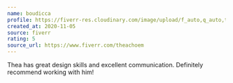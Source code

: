 ```yaml
---
name: boudicca
profile: https://fiverr-res.cloudinary.com/image/upload/f_auto,q_auto,t_profile_small/v1/attachments/profile/photo/9619057b5e90d5c808007c626fc5bea9-1600683469660/4687a858-22f5-490d-abb8-392d3d64b39c.jpg
created_at: 2020-11-05
source: fiverr
rating: 5
source_url: https://www.fiverr.com/theachoem
---
```

Thea has great design skills and excellent communication. Definitely recommend working with him!